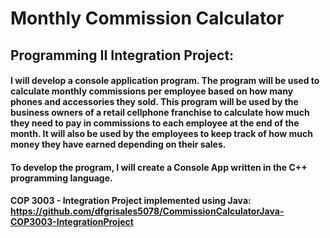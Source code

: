 # Monthly Commission Calculator
  
## Programming II Integration Project:  
  
#### I will develop a console application program. The program will be used to calculate monthly commissions per employee based on how many phones and accessories they sold. This program will be used by the business owners of a retail cellphone franchise to calculate how much they need to pay in commissions to each employee at the end of the month. It will also be used by the employees to keep track of how much money they have earned depending on their sales.
  
#### To develop the program, I will create a Console App written in the C++ programming language. 
  
#### COP 3003 - Integration Project implemented using Java: https://github.com/dfgrisales5078/CommissionCalculatorJava-COP3003-IntegrationProject

